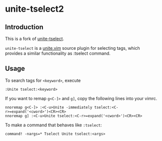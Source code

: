 # unite-tselect2

## Introduction

This is a fork of [unite-tselect](https://github.com/eiiches/unite-tselect).

`unite-tselect` is a [unite.vim](https://github.com/Shougo/unite.vim) source plugin
for selecting tags, which provides a similar functionality as :tselect command.


## Usage

To search tags for `<keyword>`, execute

    :Unite tselect:<keyword>

If you want to remap `g<C-]>` and `g]`, copy the following lines into your vimrc.

    nnoremap g<C-]> :<C-u>Unite -immediately tselect:<C-r>=expand('<cword>')<CR><CR>
    nnoremap g] :<C-u>Unite tselect:<C-r>=expand('<cword>')<CR><CR>

To make a command that behaves like `:tselect`:

    command! -nargs=* Tselect Unite tselect:<args>
